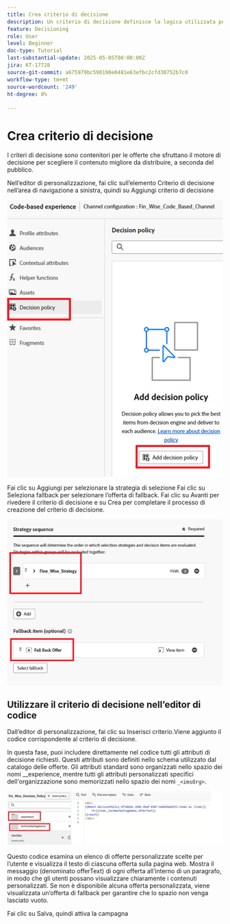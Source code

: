 ```yaml
---
title: Crea criterio di decisione
description: Un criterio di decisione definisce la logica utilizzata per determinare quali offerte vengono consegnate a un utente durante la personalizzazione.
feature: Decisioning
role: User
level: Beginner
doc-type: Tutorial
last-substantial-update: 2025-05-05T00:00:00Z
jira: KT-17728
source-git-commit: a675979bc590190e0481e63efbc2cfd30752b7c0
workflow-type: tm+mt
source-wordcount: '249'
ht-degree: 0%

---
```



# Crea criterio di decisione

I criteri di decisione sono contenitori per le offerte che sfruttano il motore di decisione per scegliere il contenuto migliore da distribuire, a seconda del pubblico.

Nell’editor di personalizzazione, fai clic sull’elemento Criterio di decisione nell’area di navigazione a sinistra, quindi su Aggiungi criterio di decisione

![create-decision-policy](assets/decision-policy.png)

Fai clic su Aggiungi per selezionare la strategia di selezione
Fai clic su Seleziona fallback per selezionare l’offerta di fallback.
Fai clic su Avanti per rivedere il criterio di decisione e su Crea per completare il processo di creazione del criterio di decisione.


![criterio-decisione](assets/decision-policy2.png)


## Utilizzare il criterio di decisione nell’editor di codice

Dall’editor di personalizzazione, fai clic su Inserisci criterio.Viene aggiunto il codice corrispondente al criterio di decisione.

In questa fase, puoi includere direttamente nel codice tutti gli attributi di decisione richiesti. Questi attributi sono definiti nello schema utilizzato dal catalogo delle offerte. Gli attributi standard sono organizzati nello spazio dei nomi __experience, mentre tutti gli attributi personalizzati specifici dell&#39;organizzazione sono memorizzati nello spazio dei nomi `_<imsOrg>`.

![using_decision_policy](assets/Insert-policy.png)

Questo codice esamina un elenco di offerte personalizzate scelte per l’utente e visualizza il testo di ciascuna offerta sulla pagina web. Mostra il messaggio (denominato offerText) di ogni offerta all’interno di un paragrafo, in modo che gli utenti possano visualizzare chiaramente i contenuti personalizzati.
Se non è disponibile alcuna offerta personalizzata, viene visualizzata un’offerta di fallback per garantire che lo spazio non venga lasciato vuoto.

Fai clic su Salva, quindi attiva la campagna